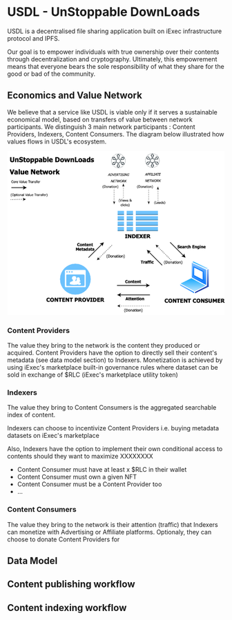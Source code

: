 # USDL - UnStoppable DownLoads 

USDL is a decentralised file sharing application built on iExec infrastructure protocol and IPFS. 

Our goal is to empower individuals with true ownership over their contents through decentralization and cryptography. Ultimately, this empowrement means that everyone bears the sole responsibility of what they share for the good or bad of the community. 


## Economics and Value Network
We believe that a service like USDL is viable only if it serves a sustainable economical model, based on transfers of value between  network participants.
We distinguish 3 main network participants : Content Providers, Indexers, Content Consumers. The diagram below illustrated how values flows in USDL's ecosystem.


![USDL Value Network](./media/usdl_value_network.png)

### Content Providers
The value they bring to the network is the content they produced or acquired. 
Content Providers have the option to directly sell their content's metadata (see data model section) to Indexers. 
Monetization is achieved by using iExec's marketplace built-in governance rules where dataset can be sold in exchange of $RLC (iExec's marketplace utility token)

### Indexers
The value they bring to Content Consumers is the aggregated searchable index of content. 

Indexers can choose to incentivize Content Providers i.e. buying metadata datasets on iExec's marketplace

Also, Indexers have the option to implement their own conditional access to contents should they want to maximize XXXXXXXX 

- Content Consumer must have at least x $RLC in their wallet
- Content Consumer must own a given NFT 
- Content Consumer must be a Content Provider too
- ...


### Content Consumers
The value they bring to the network is their attention (traffic) that Indexers can monetize with Advertising or Affiliate platforms. 
Optionaly, they can choose to donate Content Providers for 


## Data Model


## Content publishing workflow


## Content indexing workflow

